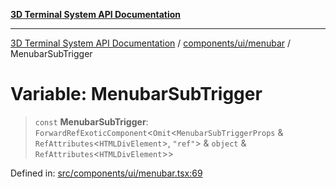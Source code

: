 [**3D Terminal System API Documentation**](../../../../README.md)

***

[3D Terminal System API Documentation](../../../../README.md) / [components/ui/menubar](../README.md) / MenubarSubTrigger

# Variable: MenubarSubTrigger

> `const` **MenubarSubTrigger**: `ForwardRefExoticComponent`\<`Omit`\<`MenubarSubTriggerProps` & `RefAttributes`\<`HTMLDivElement`\>, `"ref"`\> & `object` & `RefAttributes`\<`HTMLDivElement`\>\>

Defined in: [src/components/ui/menubar.tsx:69](https://github.com/Dicommunitas/ThreeJS_Terminal_3D/blob/f5bec8212bfd37e45fdf0e49aa57af1be9d74e77/src/components/ui/menubar.tsx#L69)
